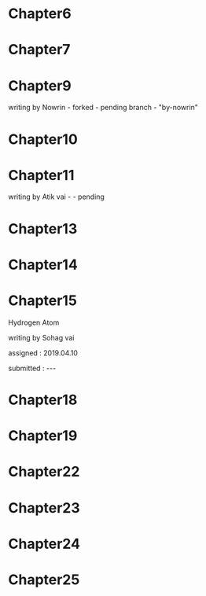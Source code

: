 # Chapter6


# Chapter7


# Chapter9
writing by Nowrin - forked - pending
branch - "by-nowrin"


# Chapter10


# Chapter11
writing by Atik vai - - pending


# Chapter13


# Chapter14


# Chapter15
Hydrogen Atom

writing by Sohag vai

assigned : 2019.04.10

submitted : ---


# Chapter18

# Chapter19


# Chapter22


# Chapter23


# Chapter24


# Chapter25




